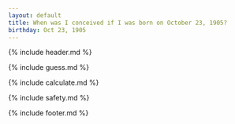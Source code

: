 ```yaml
---
layout: default
title: When was I conceived if I was born on October 23, 1905?
birthday: Oct 23, 1905
---
```


{% include header.md %}

{% include guess.md %}

{% include calculate.md %}

{% include safety.md %}

{% include footer.md %}



